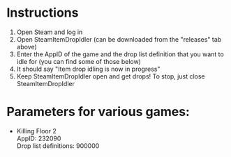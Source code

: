 # Instructions
1. Open Steam and log in
2. Open SteamItemDropIdler (can be downloaded from the "releases" tab above)
3. Enter the AppID of the game and the drop list definition that you want to idle for (you can find some of those below)
4. It should say "Item drop idling is now in progress"
5. Keep SteamItemDropIdler open and get drops! To stop, just close SteamItemDropIdler

# Parameters for various games:
* Killing Floor 2<br>
AppID: 232090<br>
Drop list definitions: 900000
